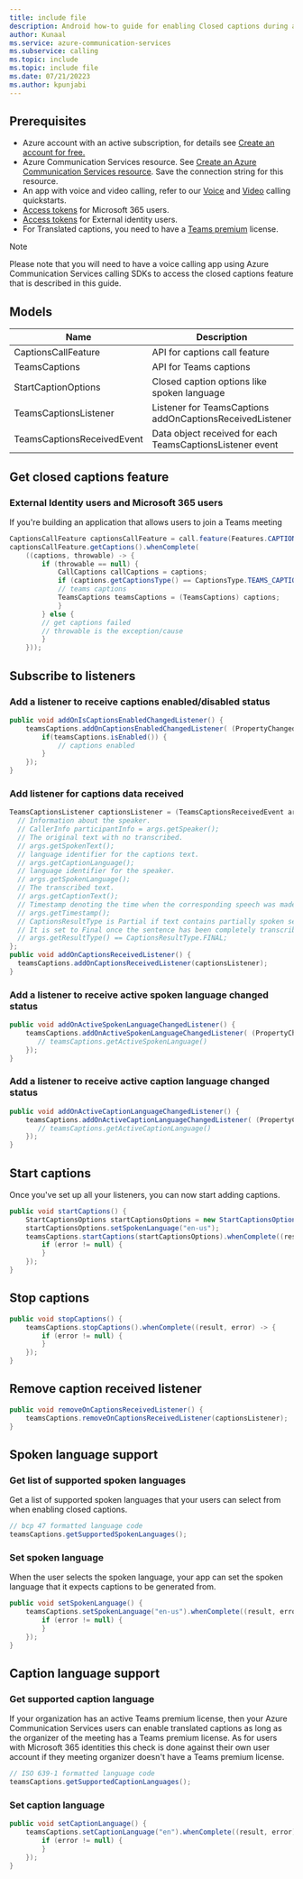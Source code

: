 ```yaml
---
title: include file
description: Android how-to guide for enabling Closed captions during a Teams interop call.
author: Kunaal
ms.service: azure-communication-services
ms.subservice: calling
ms.topic: include
ms.topic: include file
ms.date: 07/21/20223
ms.author: kpunjabi
---
```


## Prerequisites
- Azure account with an active subscription, for details see [Create an account for free.](https://azure.microsoft.com/free/)
- Azure Communication Services resource. See [Create an Azure Communication Services resource](../../../../quickstarts/create-communication-resource.md?tabs=windows&pivots=platform-azp). Save the connection string for this resource. 
- An app with voice and video calling, refer to our [Voice](../../../../quickstarts/voice-video-calling/getting-started-with-calling.md) and [Video](../../../../quickstarts/voice-video-calling/get-started-with-video-calling.md) calling quickstarts.
- [Access tokens](../../../../quickstarts/manage-teams-identity.md) for Microsoft 365 users. 
- [Access tokens](../../../../quickstarts/identity/access-tokens.md) for External identity users.
- For Translated captions, you need to have a [Teams premium](/MicrosoftTeams/teams-add-on-licensing/licensing-enhance-teams#meetings) license.  

>[!NOTE]
>Please note that you will need to have a voice calling app using Azure Communication Services calling SDKs to access the closed captions feature that is described in this guide.

## Models
| Name                       | Description                                               |
| -------------------------- | --------------------------------------------------------- |
| CaptionsCallFeature        | API for captions call feature                             |
| TeamsCaptions              | API for Teams captions                                    |
| StartCaptionOptions        | Closed caption options like spoken language               |
| TeamsCaptionsListener      | Listener for TeamsCaptions addOnCaptionsReceivedListener  |
| TeamsCaptionsReceivedEvent | Data object received for each TeamsCaptionsListener event |

## Get closed captions feature 

### External Identity users and Microsoft 365 users

If you're building an application that allows users to join a Teams meeting 

``` java
CaptionsCallFeature captionsCallFeature = call.feature(Features.CAPTIONS);
captionsCallFeature.getCaptions().whenComplete(
    ((captions, throwable) -> {
        if (throwable == null) {
            CallCaptions callCaptions = captions;
            if (captions.getCaptionsType() == CaptionsType.TEAMS_CAPTIONS) {
            // teams captions
            TeamsCaptions teamsCaptions = (TeamsCaptions) captions;
            }
        } else {
        // get captions failed
        // throwable is the exception/cause
        }
    }));
```

## Subscribe to listeners

### Add a listener to receive captions enabled/disabled status

``` java
public void addOnIsCaptionsEnabledChangedListener() {
    teamsCaptions.addOnCaptionsEnabledChangedListener( (PropertyChangedEvent args) -> {
        if(teamsCaptions.isEnabled()) {
            // captions enabled
        }
    });
}
```

### Add listener for captions data received

``` java 
TeamsCaptionsListener captionsListener = (TeamsCaptionsReceivedEvent args) -> {
  // Information about the speaker.
  // CallerInfo participantInfo = args.getSpeaker();
  // The original text with no transcribed.
  // args.getSpokenText();
  // language identifier for the captions text.
  // args.getCaptionLanguage();
  // language identifier for the speaker.
  // args.getSpokenLanguage();
  // The transcribed text.
  // args.getCaptionText();
  // Timestamp denoting the time when the corresponding speech was made.
  // args.getTimestamp();
  // CaptionsResultType is Partial if text contains partially spoken sentence.
  // It is set to Final once the sentence has been completely transcribed.
  // args.getResultType() == CaptionsResultType.FINAL;
}; 
public void addOnCaptionsReceivedListener() {
  teamsCaptions.addOnCaptionsReceivedListener(captionsListener); 
}
```

### Add a listener to receive active spoken language changed status

``` java
public void addOnActiveSpokenLanguageChangedListener() {
    teamsCaptions.addOnActiveSpokenLanguageChangedListener( (PropertyChangedEvent args) -> {
       // teamsCaptions.getActiveSpokenLanguage()
    });
}
```

### Add a listener to receive active caption language changed status

``` java
public void addOnActiveCaptionLanguageChangedListener() {
    teamsCaptions.addOnActiveCaptionLanguageChangedListener( (PropertyChangedEvent args) -> {
       // teamsCaptions.getActiveCaptionLanguage()
    });
}
```

## Start captions

Once you've set up all your listeners, you can now start adding captions.

``` java
public void startCaptions() {
    StartCaptionsOptions startCaptionsOptions = new StartCaptionsOptions();
    startCaptionsOptions.setSpokenLanguage("en-us");
    teamsCaptions.startCaptions(startCaptionsOptions).whenComplete((result, error) -> {
        if (error != null) {
        }
    });
}
```

## Stop captions

``` java
public void stopCaptions() {
    teamsCaptions.stopCaptions().whenComplete((result, error) -> {
        if (error != null) {
        }
    });
}
```

## Remove caption received listener

``` java
public void removeOnCaptionsReceivedListener() {
    teamsCaptions.removeOnCaptionsReceivedListener(captionsListener);
}
```

## Spoken language support 

### Get list of supported spoken languages
Get a list of supported spoken languages that your users can select from when enabling closed captions. 

``` java
// bcp 47 formatted language code
teamsCaptions.getSupportedSpokenLanguages();
```

### Set spoken language 
When the user selects the spoken language, your app can set the spoken language that it expects captions to be generated from. 

``` java 
public void setSpokenLanguage() {
    teamsCaptions.setSpokenLanguage("en-us").whenComplete((result, error) -> {
        if (error != null) {
        }
    });
}
```

## Caption language support 

### Get supported caption language 

If your organization has an active Teams premium license, then your Azure Communication Services users can enable translated captions as long as the organizer of the meeting has a Teams premium license. As for users with Microsoft 365 identities this check is done against their own user account if they meeting organizer doesn't have a Teams premium license.

``` java
// ISO 639-1 formatted language code
teamsCaptions.getSupportedCaptionLanguages();
```
### Set caption language 

``` java
public void setCaptionLanguage() {
    teamsCaptions.setCaptionLanguage("en").whenComplete((result, error) -> {
        if (error != null) {
        }
    });
}
```
